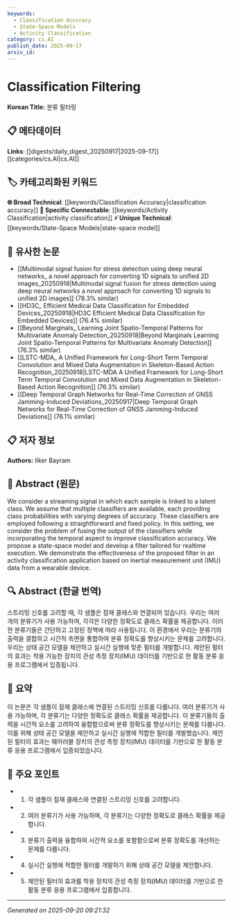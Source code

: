 ```yaml
---
keywords:
  - Classification Accuracy
  - State-Space Models
  - Activity Classification
category: cs.AI
publish_date: 2025-09-17
arxiv_id:
---
```


<!-- KEYWORD_LINKING_METADATA:
{
  "processed_timestamp": "2025-09-22 22:59:06.969690",
  "vocabulary_version": "1.0",
  "selected_keywords": [
    "Classification Accuracy",
    "State-Space Models",
    "Activity Classification"
  ],
  "rejected_keywords": [
    "Inertial Measurement Units"
  ],
  "similarity_scores": {
    "Classification Accuracy": 0.8,
    "State-Space Models": 0.78,
    "Activity Classification": 0.77
  },
  "extraction_method": "AI_prompt_based",
  "budget_applied": true
}
-->

# Classification Filtering

**Korean Title:** 분류 필터링

## 📋 메타데이터

**Links**: [[digests/daily_digest_20250917|2025-09-17]]    [[categories/cs.AI|cs.AI]]

## 🏷️ 카테고리화된 키워드
**🌐 Broad Technical**: [[keywords/Classification Accuracy|classification accuracy]]
**🔗 Specific Connectable**: [[keywords/Activity Classification|activity classification]]
**⚡ Unique Technical**: [[keywords/State-Space Models|state-space model]]

## 🔗 유사한 논문
- [[Multimodal signal fusion for stress detection using deep neural networks_ a novel approach for converting 1D signals to unified 2D images_20250918|Multimodal signal fusion for stress detection using deep neural networks a novel approach for converting 1D signals to unified 2D images]] (78.3% similar)
- [[HD3C_ Efficient Medical Data Classification for Embedded Devices_20250918|HD3C Efficient Medical Data Classification for Embedded Devices]] (76.4% similar)
- [[Beyond Marginals_ Learning Joint Spatio-Temporal Patterns for Multivariate Anomaly Detection_20250918|Beyond Marginals Learning Joint Spatio-Temporal Patterns for Multivariate Anomaly Detection]] (76.3% similar)
- [[LSTC-MDA_ A Unified Framework for Long-Short Term Temporal Convolution and Mixed Data Augmentation in Skeleton-Based Action Recognition_20250918|LSTC-MDA A Unified Framework for Long-Short Term Temporal Convolution and Mixed Data Augmentation in Skeleton-Based Action Recognition]] (76.3% similar)
- [[Deep Temporal Graph Networks for Real-Time Correction of GNSS Jamming-Induced Deviations_20250917|Deep Temporal Graph Networks for Real-Time Correction of GNSS Jamming-Induced Deviations]] (76.1% similar)

## 📋 저자 정보

**Authors:** Ilker Bayram

## 📄 Abstract (원문)

We consider a streaming signal in which each sample is linked to a latent
class. We assume that multiple classifiers are available, each providing class
probabilities with varying degrees of accuracy. These classifiers are employed
following a straightforward and fixed policy. In this setting, we consider the
problem of fusing the output of the classifiers while incorporating the
temporal aspect to improve classification accuracy. We propose a state-space
model and develop a filter tailored for realtime execution. We demonstrate the
effectiveness of the proposed filter in an activity classification application
based on inertial measurement unit (IMU) data from a wearable device.

## 🔍 Abstract (한글 번역)

스트리밍 신호를 고려할 때, 각 샘플은 잠재 클래스와 연결되어 있습니다. 우리는 여러 개의 분류기가 사용 가능하며, 각각은 다양한 정확도로 클래스 확률을 제공합니다. 이러한 분류기들은 간단하고 고정된 정책에 따라 사용됩니다. 이 환경에서 우리는 분류기의 출력을 결합하고 시간적 측면을 통합하여 분류 정확도를 향상시키는 문제를 고려합니다. 우리는 상태 공간 모델을 제안하고 실시간 실행에 맞춘 필터를 개발합니다. 제안된 필터의 효과는 착용 가능한 장치의 관성 측정 장치(IMU) 데이터를 기반으로 한 활동 분류 응용 프로그램에서 입증됩니다.

## 📝 요약

이 논문은 각 샘플이 잠재 클래스에 연결된 스트리밍 신호를 다룹니다. 여러 분류기가 사용 가능하며, 각 분류기는 다양한 정확도로 클래스 확률을 제공합니다. 이 분류기들의 출력을 시간적 요소를 고려하여 융합함으로써 분류 정확도를 향상시키는 문제를 다룹니다. 이를 위해 상태 공간 모델을 제안하고 실시간 실행에 적합한 필터를 개발했습니다. 제안된 필터의 효과는 웨어러블 장치의 관성 측정 장치(IMU) 데이터를 기반으로 한 활동 분류 응용 프로그램에서 입증되었습니다.

## 🎯 주요 포인트

- 1. 각 샘플이 잠재 클래스와 연결된 스트리밍 신호를 고려합니다.

- 2. 여러 분류기가 사용 가능하며, 각 분류기는 다양한 정확도로 클래스 확률을 제공합니다.

- 3. 분류기 출력을 융합하여 시간적 요소를 포함함으로써 분류 정확도를 개선하는 문제를 다룹니다.

- 4. 실시간 실행에 적합한 필터를 개발하기 위해 상태 공간 모델을 제안합니다.

- 5. 제안된 필터의 효과를 착용 장치의 관성 측정 장치(IMU) 데이터를 기반으로 한 활동 분류 응용 프로그램에서 입증합니다.

---

*Generated on 2025-09-20 09:21:32*